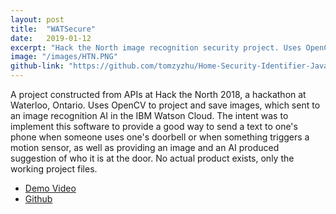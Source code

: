 ```yaml
---
layout: post
title:  "WATSecure"
date:   2019-01-12
excerpt: "Hack the North image recognition security project. Uses OpenCV, and AI image recognition from the IBM Watson Cloud."
image: "/images/HTN.PNG"
github-link: "https://github.com/tomzyzhu/Home-Security-Identifier-Java"
---
```


A project constructed from APIs at Hack the North 2018, a hackathon at Waterloo, Ontario. Uses OpenCV to project and save images, which sent to an image recognition AI in the IBM Watson Cloud. The intent was to implement this software to provide a good way to send a text to one's phone when someone uses one's doorbell or when something triggers a motion sensor, as well as providing an image and an AI produced suggestion of who it is at the door. No actual product exists, only the working project files.

<ul class="actions fit">
	<li><a href="https://devpost.com/software/watsecure-io" class="button special fit">Demo Video</a></li>
	<li><a href="https://github.com/tomzyzhu/Home-Security-Identifier-Java" class="button special fit">Github</a></li>
</ul>